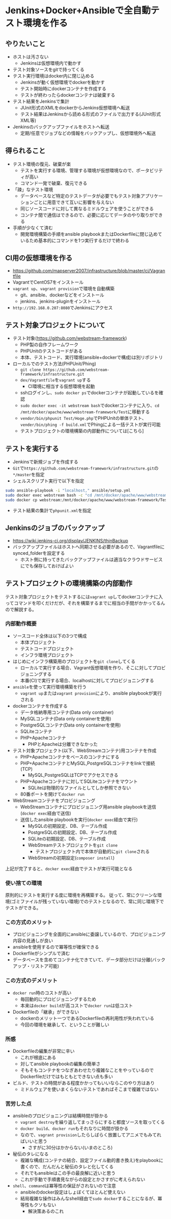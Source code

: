 # Jenkins+Docker+Ansibleで全自動テスト環境を作る

## やりたいこと
* ホストは汚さない
    * Jenkinsは仮想環境内で動かす
* テスト対象ソースをgitで持ってくる
* テスト実行環境はdocker内に閉じ込める
    * Jenkinsが動く仮想環境でdockerを動かす
    * テスト開始時にdockerコンテナを作成する
    * テストが終わったらdockerコンテナは破棄する
* テスト結果をJenkinsで集計
    * JUnit形式のXMLをdockerからJenkins仮想環境へ転送
    * テスト結果はJenkinsから読める形式のファイルで出力する(JUnit形式XML等)
* Jenkinsのバックアップファイルをホストへ転送
    * 定期/任意でジョブなどの情報をバックアップし、仮想環境外へ転送

## 得られること
* テスト環境の復元、破棄が楽
    * テストを実行する環境、管理する環境が仮想環境なので、ポータビリティが高い
    * コマンド一発で破棄、復元できる
* 「疎」なテスト環境
    * データベースなど特定のテストデータが必要でもテスト対象アプリケーションごとに用意できて互いに影響を与えない
    * 同じソースコードに対して異なるミドルウェアを使うことができる
    * コンテナ間で通信はできるので、必要に応じてデータのやり取りができる
* 手順が少なくて済む
    * 開発環境構築の手順をansible playbookまたはDockerfileに閉じ込めているため基本的にコマンドを1つ実行するだけで終わる

## CI用の仮想環境を作る
* https://github.com/mapserver2007/infrastructure/blob/master/ci/Vagrantfile
* VagrantでCentOS7をインストール
* `vagrant up`、`vagrant provision`で環境を自動構築
    * git、ansible、dockerなどをインストール
    * jenkins、jenkins-pluginをインストール
* `http://192.168.0.207:8080`でJenkinsにアクセス

## テスト対象プロジェクトについて
* テスト対象(https://github.com/webstream-framework)
    * PHP製の自作フレームワーク
    * PHPUnitのテストコードがある
    * 本体、テストコード、実行環境(ansible+dockerで構成)は別リポジトリ
* ローカルでのテスト方法(PHPUnit/Phing)
    * `git clone https://github.com/webstream-framework/infrastructure.git`
    * `dev/Vagrantfile`を`vagrant up`する
        * CI環境に相当する仮想環境を起動
    * sshログインし、`sudo docker ps`でdockerコンテナが起動しているを確認
    * `sudo docker exec -it webstream bash`でdockerコンテナに入り、`cd /mnt/docker/apache/www/webstream-framework/Test`に移動する
    * `vendor/bin/phpunit Test/Hoge.php`でPHPUnitの単体テスト、`vender/bin/phing -f build.xml`でPhingによる一括テストが実行可能
    * テストプロジェクトの環境構築の内部動作については[こちら]

## テストを実行する
* Jenkinsで新規ジョブを作成する
* `Git`で`https://github.com/webstream-framework/infrastructure.git`の`*/master`を指定
* シェルスクリプト実行で以下を指定

```bash
sudo ansible-playbook -i "localhost," ansible/setup.yml
sudo docker exec webstream bash -c "cd /mnt/docker/apache/www/webstream-framework/Test/ && vendor/bin/phing -f build.xml"
sudo docker cp webstream:/mnt/docker/apache/www/webstream-framework/Test/reports/phpunit.xml .
```

* テスト結果の集計で`phpunit.xml`を指定

## Jenkinsのジョブのバックアップ
* https://wiki.jenkins-ci.org/display/JENKINS/thinBackup
* バックアップファイルはホストへ同期させる必要があるので、Vagrantfileにsynced_folderを設定する
    * ホスト側に持ってきたバックアップファイルは適当なクラウドサービスにでも保存しておけばよい

## テストプロジェクトの環境構築の内部動作
テスト対象プロジェクトをテストするには`vagrant up`してdockerコンテナに入ってコマンドを叩くだけだが、それを構築するまでに相当の手間がかかってるんので解説する。

### 内部動作概要
* ソースコード全体は以下の3つで構成
    * 本体プロジェクト
    * テストコードプロジェクト
    * インフラ環境プロジェクト
* はじめにインフラ構築用のプロジェクトを`git clone`してくる
    * ローカルで実行する場合、Vagrant仮想環境を作り、そこに対してプロビジョニングする
    * 本番(CI)で実行する場合、localhostに対してプロビジョニングする
* `ansible`を使って実行環境構築を行う
    * `vagrant up`または`vagrant provision`により、ansible playbookが実行される
* dockerコンテナを作成する
    * データ格納専用コンテナ(Data only container)
    * MySQLコンテナ(Data only containerを使用)
    * PostgreSQLコンテナ(Data only containerを使用)
    * SQLiteコンテナ
    * PHP+Apacheコンテナ
        * PHPとApacheは分離できなかった
* テスト対象プロジェクト(以下、WebStreamコンテナ)用コンテナを作成
    * PHP+Apacheコンテナをベースのコンテナにする
    * PHP+ApacheコンテナとMySQL,PostgreSQLコンテナをlinkで接続(TCP)
        * MySQL,PostgreSQLはTCPでアクセスできる
    * PHP+Apacheコンテナに対してSQLiteコンテナをマウント
        * SQLiteは物理的なファイルとしてしか参照できない
    * 80番ポートを開けて`docker run`
* WebStreamコンテナをプロビジョニング
    * WebStreamコンテナにプロビジョニング用ansible playbookを送信(`docker exec`経由で送信)
    * 送信したansible playbookを実行(`docker exec`経由で実行)
        * MySQLの初期設定、DB、テーブル作成
        * PostgreSQLの初期設定、DB、テーブル作成
        * SQLiteの初期設定、DB、テーブル作成
        * WebStreamテストプロジェクトを`git clone`
            * テストプロジェクト内で本体が自動的に`git clone`される
        * WebStreamの初期設定(`composer install`)

上記が完了すると、`docker exec`経由でテストが実行可能となる

### 使い捨ての環境
原則的にテストを実行する度に環境を再構築する。
従って、常にクリーンな環境(ゴミファイルが残っていない環境)でのテストとなるので、常に同じ環境下でテストができる。

### この方式のメリット
* プロビジョニングを全面的にansibleに委譲しているので、プロビジョニング内容の見通しが良い
* ansibleを使用するので冪等性が確保できる
* Dockerfileがシンプルで済む
* データベースを含めてコンテナ化できていて、データ部分だけは分離(バックアップ・リストア可能)

### この方式のデメリット
* `docker run`時のコストが高い
    * 毎回動的にプロビジョニングするため
    * 本来は`docker build`が高コストで`docker run`は低コスト
* Dockerfileの「継承」ができない
    * dockerのメリット一つであるDockerfileの再利用性が失われている
    * 今回の環境を継承して、ということが難しい

### 所感
* Dockerfileの編集が非常に辛い
    * これが根底にある
    * 対してansible playbookの編集の簡単さ
    * そもそもコンテナをつなぎあわせたり複雑なことをやっているのでDockerfileだけではもともとできない点も多い
* ビルド、テストの時間がある程度かかってもいいならこのやり方はあり
    * ミドルウェアを使いまくらないテストであればそこまで複雑ではない

### 苦労した点
* ansibleのプロビジョニングは結構時間が掛かる
    * `vagrant destroy`を繰り返してまっさらにすると都度ソースを取ってくる
    * `docker build`、`docker run`もそれなりに時間が掛かる
    * なので、`vagrant provision`したらしばらく放置してアニメでもみてればいいと思う
        * さすがに30分はかからない(いまのところ)
* 秘伝のタレになる
    * 複雑な構成(コンテナの結合、設定ファイル動的書き換え)をplaybookに書くので、だんだんと秘伝のタレと化してくる
    * それでもansibleはこの手の最良解に近いと思う
    * これが手動で手順書見ながらの設定とかさすがに考えられない
* `shell`、`command`は冪等性の保証がされないので注意
    * ansibleのdocker設定はしょぼくてほとんど使えない
    * 結局複雑な操作はみんなshell経由で`sudo docker`することになるが、冪等性もクソもない
        * 解決策あるのこれ
